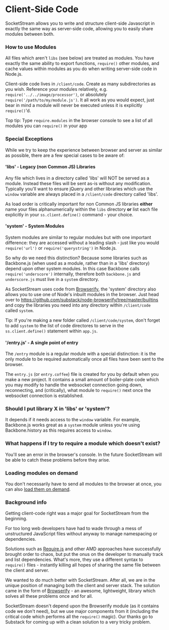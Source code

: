 # Client-Side Code

SocketStream allows you to write and structure client-side Javascript in exactly the same way as server-side code, allowing you to easily share modules between both.


### How to use Modules

All files which aren't `libs` (see below) are treated as modules. You have exactly the same ability to export functions, `require()` other modules, and cache values within modules as you do when writing server-side code in Node.js.

Client-side code lives in `/client/code`. Create as many subdirectories as you wish. Reference your modules relatively, e.g. `require('../../image/processor')`, or absolutely `require('/path/to/my/module.js')`. It all work as you would expect, just bear in mind a module will never be executed unless it is explicitly `require()`'d.

Top tip: Type `require.modules` in the browser console to see a list of all modules you can `require()` in your app


### Special Exceptions

While we try to keep the experience between browser and server as similar as possible, there are a few special cases to be aware of:


#### 'libs' - Legacy (non Common JS) Libraries

Any file which lives in a directory called 'libs' will NOT be served as a module. Instead these files will be sent as-is without any modification. Typically you'll want to ensure jQuery and other libraries which use the `window` variable are always placed in a `/client/code` directory called 'libs'.

As load order is critically important for non Common JS libraries **either** name your files alphanumerically within the `libs` directory **or** list each file explicitly in your `ss.client.define()` command - your choice.


#### 'system' - System Modules

System modules are similar to regular modules but with one important difference: they are accessed without a leading slash - just like you would `require('url')` or `require('querystring')` in Node.js.

So why do we need this distinction? Because some libraries such as Backbone.js (when used as a module, rather than in a 'libs' directory) depend upon other system modules. In this case Backbone calls `require('underscore')` internally, therefore both `backbone.js` and `underscore.js` must live in a `system` directory.

As SocketStream uses code from [Browserify](https://github.com/substack/node-browserify), the 'system' directory also allows you to use one of Node's inbuilt modules in the browser. Just head over to https://github.com/substack/node-browserify/tree/master/builtins and copy the libraries you need into any directory within `/client/code` called `system`.

Tip: If you're making a new folder called `/client/code/system`, don't forget to add `system` to the list of code directores to serve in the `ss.client.define()` statement within `app.js`.


#### '/entry.js' - A single point of entry

The `/entry` module is a regular module with a special distinction: it is the only module to be required automatically once all files have been sent to the browser.

The `entry.js` (or `entry.coffee`) file is created for you by default when you make a new project. It contains a small amount of boiler-plate code which you may modify to handle the websocket connection going down, reconnecting, and (critically), what module to `require()` next once the websocket connection is established.


### Should I put library X in 'libs' or 'system'?

It depends if it needs access to the `window` variable. For example, Backbone.js works great as a `system` module unless you're using Backbone.history as this requires access to `window`.


### What happens if I try to require a module which doesn't exist?

You'll see an error in the browser's console. In the future SocketStream will be able to catch these problems before they arise.


### Loading modules on demand

You don't necessarily have to send all modules to the browser at once, you can also [load them on demand](https://github.com/socketstream/socketstream/blob/master/doc/guide/en/loading_assets_on_demand.md).


### Background info

Getting client-code right was a major goal for SocketStream from the beginning.

For too long web developers have had to wade through a mess of unstructured JavaScript files without anyway to manage namespacing or dependencies.

Solutions such as [Require.js](http://requirejs.org) and other AMD approaches have successfully brought order to chaos, but put the onus on the developer to manually track and list dependencies. What's more, they use a different syntax to `require()` files - instantly killing all hopes of sharing the same file between the client and server.

We wanted to do much better with SocketStream. After all, we are in the unique position of managing both the client and server stack. The solution came in the form of [Browserify](https://github.com/substack/node-browserify) - an awesome, lightweight, library which solves all these problems once and for all.

SocketStream doesn't depend upon the Browserify module (as it contains code we don't need), but we use major components from it (including the critical code which performs all the `require()` magic). Our thanks go to Substack for coming up with a clean solution to a very tricky problem.
